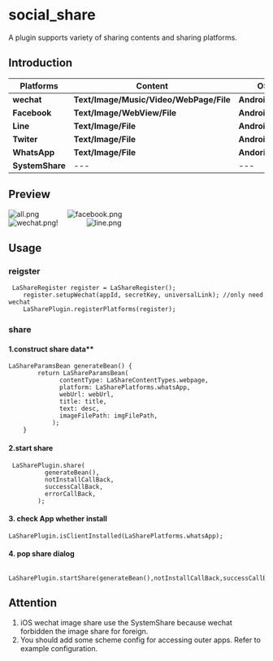 # social_share

A plugin supports variety of sharing contents and sharing platforms.

## Introduction

| Platforms | Content | OS  |
| ----  | ---- | ----|
| **wechat**    | **Text/Image/Music/Video/WebPage/File** | **Android/iOS**  |
| **Facebook**   | **Text/Image/WebView/File**| **Android/iOS** |
| **Line** | **Text/Image/File** | **Android/iOS**|
| **Twiter**| **Text/Image/File** | **Android/iOS**|
| **WhatsApp**| **Text/Image/File** | **Andorid/iOS**|
| **SystemShare** | --- | --- |

## Preview
![all.png](https://s2.loli.net/2022/07/13/zTl4wc7PvIAoKx3.png)&emsp;&emsp;&emsp;&emsp;![facebook.png](https://s2.loli.net/2022/07/13/7GV2ObFZRmefxvc.png)
<br/>
![wechat.png](https://s2.loli.net/2022/07/13/8Y3MSJEzjAulVrf.png)!&emsp;&emsp;&emsp;&emsp;![line.png](https://s2.loli.net/2022/07/13/kNEgYvhC54QPBIa.png)    

## Usage
### reigster
```
 LaShareRegister register = LaShareRegister();
    register.setupWechat(appId, secretKey, universalLink); //only need wechat 
    LaSharePlugin.registerPlatforms(register);
```  
### share
#### 1.construct share data**
```
LaShareParamsBean generateBean() {
        return LaShareParamsBean(
              contentType: LaShareContentTypes.webpage,
              platform: LaSharePlatforms.whatsApp,
              webUrl: webUrl,
              title: title,
              text: desc,
              imageFilePath: imgFilePath,
            );
    }
```  
#### 2.start share
```
 LaSharePlugin.share(
          generateBean(),
          notInstallCallBack,
          successCallBack,
          errorCallBack,
        );
```  
#### 3. check App whether install
```
LaSharePlugin.isClientInstalled(LaSharePlatforms.whatsApp);
```  
#### 4. pop share dialog
```
   LaSharePlugin.startShare(generateBean(),notInstallCallBack,successCallBack,errorCallBack);
```  
## Attention
1. iOS wechat image share use the SystemShare because wechat forbidden the image share for foreign.
2. You should add some scheme config for accessing outer apps. Refer to example configuration.

